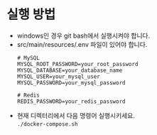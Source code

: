 # 실행 방법

- windows인 경우 git bash에서 실행시켜야 합니다.
- src/main/resources/.env 파일이 있어야 합니다.
    ``` 
    # MySQL
    MYSQL_ROOT_PASSWORD=your_root_password
    MYSQL_DATABASE=your_database_name
    MYSQL_USER=your_mysql_user
    MYSQL_PASSWORD=your_mysql_password
    
    # Redis
    REDIS_PASSWORD=your_redis_password
    ```
- 현재 디렉터리에서 다음 명령어 실행시키세요. </br>
  `./docker-compose.sh`
